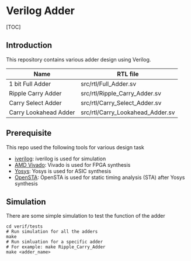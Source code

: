 # Verilog Adder

[TOC]

## Introduction

This repository contains various adder design using Verilog. 

| Name                  | RTL file                         |
| --------------------- | -------------------------------- |
| 1 bit Full Adder      | src/rtl/Full_Adder.sv            |
| Ripple Carry Adder    | src/rtl/Ripple_Carry_Adder.sv    |
| Carry Select Adder    | src/rtl/Carry_Select_Adder.sv    |
| Carry Lookahead Adder | src/rtl/Carry_Lookahead_Adder.sv |



## Prerequisite

This repo used the following tools for various design task

- [iverilog](https://github.com/steveicarus/iverilog): iverilog is used for simulation
- [AMD Vivado](https://www.xilinx.com/products/design-tools/vivado.html): Vivado is used for FPGA synthesis
- [Yosys](https://github.com/YosysHQ/yosys): Yosys is used for ASIC synthesis
- [OpenSTA](https://github.com/The-OpenROAD-Project/OpenSTA): OpenSTA is used for static timing analysis (STA) after Yosys synthesis



## Simulation

There are some simple simulation to test the function of the adder

```shell
cd verif/tests
# Run simulation for all the adders
make
# Run simluation for a specific adder
# For example: make Ripple_Carry_Adder
make <adder_name>
```

